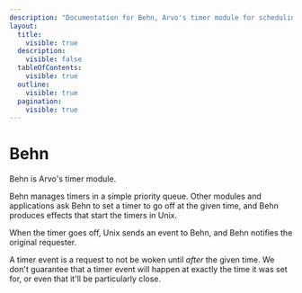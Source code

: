 ```yaml
---
description: "Documentation for Behn, Arvo's timer module for scheduling and managing timers."
layout:
  title:
    visible: true
  description:
    visible: false
  tableOfContents:
    visible: true
  outline:
    visible: true
  pagination:
    visible: true
---
```


# Behn

Behn is Arvo's timer module.

Behn manages timers in a simple priority queue. Other modules and applications ask Behn to set a timer to go off at the given time, and Behn produces effects that start the timers in Unix.

When the timer goes off, Unix sends an event to Behn, and Behn notifies the original requester.

A timer event is a request to not be woken until _after_ the given time. We don't guarantee that a timer event will happen at exactly the time it was set for, or even that it'll be particularly close.
